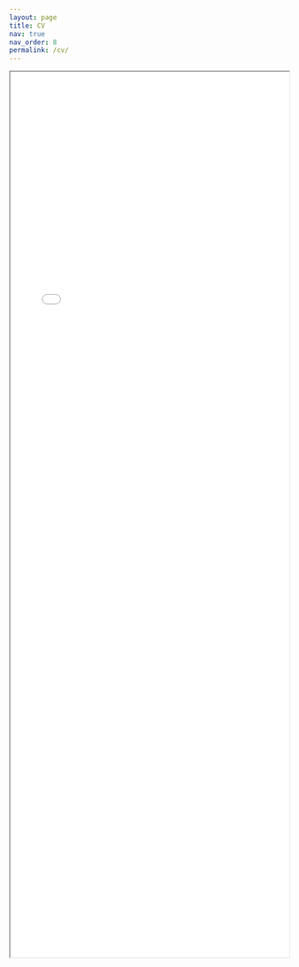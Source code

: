 ```yaml
---
layout: page
title: CV
nav: true
nav_order: 8
permalink: /cv/
---
```


<iframe src="/assets/pdf/CV.pdf" width="100%" height="1600px"></iframe>